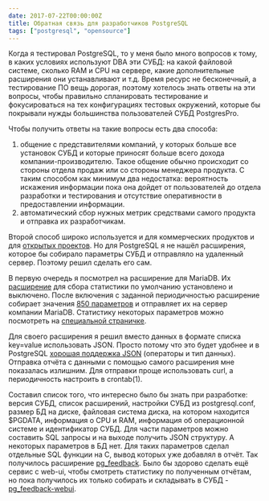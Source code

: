 ```yaml
---
date: 2017-07-22T00:00:00Z
title: Обратная связь для разработчиков PostgreSQL
tags: ["postgresql", "opensource"]
---
```


Когда я тестировал PostgreSQL, то у меня было много вопросов к тому, в каких
условиях используют DBA эти СУБД: на какой файловой системе, сколько RAM и CPU
на сервере, какие дополнительные расширения они устанавливают и т.д.  Время
ресурс не бесконечный, а тестирование ПО вещь дорогая, поэтому хотелось знать
ответы на эти вопросы, чтобы правильно спланировать тестирование и
фокусироваться на тех конфигурациях тестовых окружений, которые бы покрывали
нужды большинства пользователей СУБД PostgresPro.

Чтобы получить ответы на такие вопросы есть два способа:

1. общение с представителями компаний, у которых больше все установок СУБД и
которые приносят больше всего дохода компании-производителю. Такое общение
обычно происходит со стороны отдела продаж или со стороны менеджера продукта. С
таким способом как минимум два недостатка: вероятность искажения информации
пока она дойдет от пользователей до отдела разработки и тестирования и
отсутствие оперативности в предоставлении информации.
2. автоматический сбор нужных метрик средствами самого продукта и отправка их
разработчикам.

Второй способ широко используется и для коммерческих продуктов и для [открытых
проектов](https://bronevichok.ru/blog/2016/07/04/feedback/). Но для PostgreSQL
я не нашёл расширения, которое бы собирало параметры СУБД и отправляло на
удаленный сервер. Поэтому решил сделать его сам.

В первую очередь я посмотрел на расширение для MariaDB. Их
[расширение](https://mariadb.com/kb/en/mariadb/feedback-plugin/) для сбора
статистики по умолчанию установлено и выключено. После включения с заданной
периодичностью расширение собирает значения [850
параметров](https://gist.github.com/ligurio/b138fe0f41ba82637997fb4414a81937) и
отправляет их на сервер компании MariaDB. Статистику некоторых параметров
можно посмотреть на [специальной страничке](https://mariadb.org/feedback_plugin/).

Для своего расширения я решил вместо данных в формате списка key=value
использовать JSON. Просто потому что это будет удобнее и в PostgreSQL [хорошая
поддержка JSON](https://www.postgresql.org/docs/current/static/functions-json.html)
(операторы и тип данных). Отправка отчёта с данными с помощью самого
расширения мне показалась излишним. Для отправки проще использовать curl, а
периодичность настроить в crontab(1).

Составил список того, что интересно было бы знать при разработке: версия СУБД,
список расширений, настройки СУБД из postgresql.conf, размер БД на диске,
файловая система диска, на котором находится $PGDATA, информация о CPU и RAM,
информация об операционной системе и идентификатор СУБД. Для части параметров
можно составить SQL запросы и на выходе получить JSON структуру. А некоторых
параметров в БД нет. Для таких параметров сделал отдельные SQL функции на C,
вывод которых уже добавлял в отчёт. Так получилось расширение
[pg_feedback](https://pgxn.org/dist/pg_feedback/). Было бы здорово сделать ещё
сервис с web-ui, чтобы смотреть статистику по полученным отчётам, но пока
получилось их только собирать и складывать в СУБД -
[pg_feedback-webui](https://github.com/ligurio/pg_feedback-webui).
